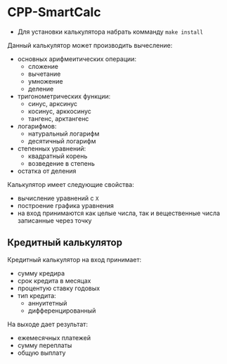 # CPP-SmartCalc


- Для установки калькулятора набрать комманду `make install`

Данный калькулятор может производить вычесление:
- основных арифмеитических операции:
  - сложение
  - вычетание
  - умножение
  - деление
- тригонометрических функции:
  - синус, арксинус
  - косинус, арккосинус
  - тангенс, арктангенс
- логарифмов:
  - натуральный логарифм
  - десятичный логарифм
- степенных уравнений:
    - квадратный корень
    - возведение в степень
- остатка от деления

Калькулятор имеет следующие свойства:
- вычисление уравнений с `Х`
- построение графика уравнения
- на вход принимаются как целые числа, так и вещественные числа записанные через точку


## Кредитный калькулятор
Кредитный калькулятор на вход принимает:
- сумму кредира
- срок кредита в месяцах
- процентую ставку годовых
- тип кредита:
  - аннуитетный
  - дифференцированный
  
На выходе дает результат:
- ежемесячных платежей
- сумму переплаты
- общую выплату